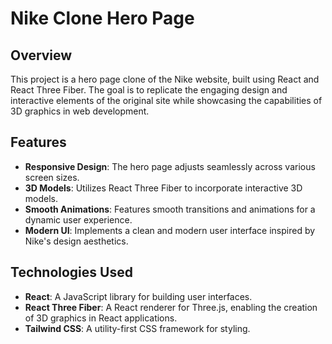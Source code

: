 # Nike Clone Hero Page

## Overview

This project is a hero page clone of the Nike website, built using React and React Three Fiber. The goal is to replicate the engaging design and interactive elements of the original site while showcasing the capabilities of 3D graphics in web development.

## Features

- **Responsive Design**: The hero page adjusts seamlessly across various screen sizes.
- **3D Models**: Utilizes React Three Fiber to incorporate interactive 3D models.
- **Smooth Animations**: Features smooth transitions and animations for a dynamic user experience.
- **Modern UI**: Implements a clean and modern user interface inspired by Nike's design aesthetics.

## Technologies Used

- **React**: A JavaScript library for building user interfaces.
- **React Three Fiber**: A React renderer for Three.js, enabling the creation of 3D graphics in React applications.
- **Tailwind CSS**: A utility-first CSS framework for styling.

